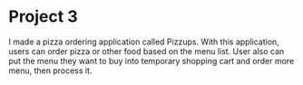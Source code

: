 # Project 3


I made a pizza ordering application called Pizzups. With this application, users can order pizza or other food based on the menu list.  User also can put the menu they want to buy into temporary shopping cart and order more menu, then process it.
